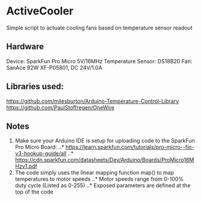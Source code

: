 # ActiveCooler

Simple script to actuate cooling fans based on temperature sensor readout

## Hardware
Device: SparkFun Pro Micro 5V/16MHz
Temperature Sensor: DS18B20
Fan: SanAce 92W XF-P05801, DC 24V/1.0A

## Libraries used:
https://github.com/milesburton/Arduino-Temperature-Control-Library
https://github.com/PaulStoffregen/OneWire

## Notes
1. Make sure your Arduino IDE is setup for uploading code to the SparkFun Pro Micro Board:
..* https://learn.sparkfun.com/tutorials/pro-micro--fio-v3-hookup-guide/all
..* https://cdn.sparkfun.com/datasheets/Dev/Arduino/Boards/ProMicro16MHzv1.pdf
2. The code simply uses the linear mapping function map() to map temperatures to motor speeds
..* Motor speeds range from 0-100% duty cycle (Listed as 0-255)
..* Exposed parameters are defined at the top of the code


